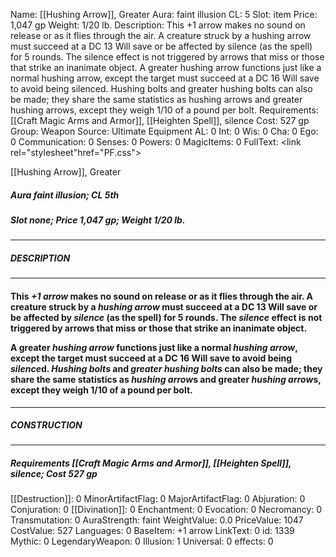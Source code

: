 Name: [[Hushing Arrow]], Greater
Aura: faint illusion
CL: 5
Slot: item
Price: 1,047 gp
Weight: 1/20 lb.
Description: This +1 arrow makes no sound on release or as it flies through the air. A creature struck by a hushing arrow must succeed at a DC 13 Will save or be affected by silence (as the spell) for 5 rounds. The silence effect is not triggered by arrows that miss or those that strike an inanimate object. A greater hushing arrow functions just like a normal hushing arrow, except the target must succeed at a DC 16 Will save to avoid being silenced. Hushing bolts and greater hushing bolts can also be made; they share the same statistics as hushing arrows and greater hushing arrows, except they weigh 1/10 of a pound per bolt.
Requirements: [[Craft Magic Arms and Armor]], [[Heighten Spell]], silence
Cost: 527 gp
Group: Weapon
Source: Ultimate Equipment
AL: 0
Int: 0
Wis: 0
Cha: 0
Ego: 0
Communication: 0
Senses: 0
Powers: 0
MagicItems: 0
FullText: <link rel="stylesheet"href="PF.css"><div class="heading"><p class="alignleft">[[Hushing Arrow]], Greater</p><div style="clear: both;"></div></div><div><h5><b>Aura </b>faint illusion; <b>CL </b>5th</h5><h5><b>Slot </b>none; <b>Price </b>1,047 gp; <b>Weight </b>1/20 lb.</h5></div><hr/><div><h5><b>DESCRIPTION</b></h5></div><hr/><div><h4><p>This <i>+1 arrow</i> makes no sound on release or as it flies through the air. A creature struck by a <i>hushing arrow</i> must succeed at a DC 13 Will save or be affected by <i>silence</i> (as the spell) for 5 rounds. The <i>silence</i> effect is not triggered by arrows that miss or those that strike an inanimate object. </p><p>A greater <i>hushing arrow</i> functions just like a normal <i>hushing arrow</i>, except the target must succeed at a DC 16 Will save to avoid being <i>silence</i>d. <i>Hushing bolts</i> and <i>greater hushing bolts</i> can also be made; they share the same statistics as <i>hushing arrow</i>s and greater <i>hushing arrow</i>s, except they weigh 1/10 of a pound per bolt.</p></h4></div><hr/><div><h5><b>CONSTRUCTION</b></h5></div><hr/><div><h5><b>Requirements </b>[[Craft Magic Arms and Armor]], [[Heighten Spell]], <i>silence</i>; <b>Cost </b>527 gp</h5></div>
[[Destruction]]: 0
MinorArtifactFlag: 0
MajorArtifactFlag: 0
Abjuration: 0
Conjuration: 0
[[Divination]]: 0
Enchantment: 0
Evocation: 0
Necromancy: 0
Transmutation: 0
AuraStrength: faint
WeightValue: 0.0
PriceValue: 1047
CostValue: 527
Languages: 0
BaseItem: +1 arrow
LinkText: 0
id: 1339
Mythic: 0
LegendaryWeapon: 0
Illusion: 1
Universal: 0
effects: 0
